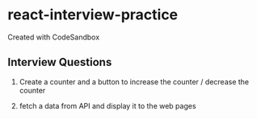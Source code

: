 # react-interview-practice

Created with CodeSandbox

## Interview Questions

1. Create a counter and a button to increase the counter / decrease the counter

2. fetch a data from API and display it to the web pages
